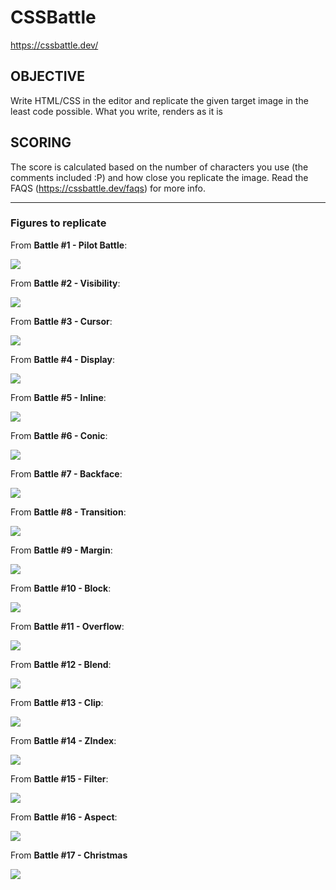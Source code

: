 # CSSBattle

https://cssbattle.dev/

## OBJECTIVE 

 Write HTML/CSS in the editor and replicate the given target image in the least code possible. What you write, renders as it is 

## SCORING 

 The score is calculated based on the number of characters you use (the comments included :P) and how close you replicate the image. Read the FAQS (https://cssbattle.dev/faqs) for more info. 

---

### Figures to replicate 

From **Battle #1 - Pilot Battle**:

<img src="https://github.com/bgarrido7/CSSBattle/blob/main/images/figures%231.png">

From **Battle #2 - Visibility**:

<img src="https://github.com/bgarrido7/CSSBattle/blob/main/images/figures%232.png">

From **Battle #3 - Cursor**:

<img src="https://github.com/bgarrido7/CSSBattle/blob/main/images/figures%233.png">

From **Battle #4 - Display**:

<img src="https://github.com/bgarrido7/CSSBattle/blob/main/images/figures%234.jpg">

From **Battle #5 - Inline**:

<img src="https://github.com/bgarrido7/CSSBattle/blob/main/images/figures%235.png">

From **Battle #6 - Conic**:

<img src="https://github.com/bgarrido7/CSSBattle/blob/main/images/figures%236.png">

From **Battle #7 - Backface**:

<img src="https://github.com/bgarrido7/CSSBattle/blob/main/images/figures%237.png">

From **Battle #8 - Transition**:

<img src="https://github.com/bgarrido7/CSSBattle/blob/main/images/figures%238.png">

From **Battle #9 - Margin**:

<img src="https://github.com/bgarrido7/CSSBattle/blob/main/images/figures%239.png">

From **Battle #10 - Block**:

<img src="https://github.com/bgarrido7/CSSBattle/blob/main/images/figures%2310.png">

From **Battle #11 - Overflow**:

<img src="https://github.com/bgarrido7/CSSBattle/blob/main/images/figures%2311.png">

From **Battle #12 - Blend**:

<img src="https://github.com/bgarrido7/CSSBattle/blob/main/images/figures%2312.png">

From **Battle #13 - Clip**:

<img src="https://github.com/bgarrido7/CSSBattle/blob/main/images/figures%2313.png">

From **Battle #14 - ZIndex**:

<img src="https://github.com/bgarrido7/CSSBattle/blob/main/images/figures%2314.png">

From **Battle #15 - Filter**:

<img src="https://github.com/bgarrido7/CSSBattle/blob/main/images/figures%2315.png">

From **Battle #16 - Aspect**:

<img src="https://github.com/bgarrido7/CSSBattle/blob/main/images/figures%2318.png">

From **Battle #17 - Christmas**

<img src="https://github.com/bgarrido7/CSSBattle/blob/main/images/figures%2317.png">
